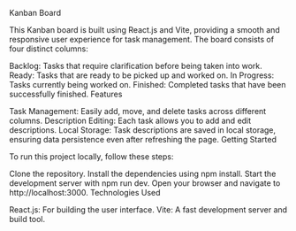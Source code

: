 Kanban Board

This Kanban board is built using React.js and Vite, providing a smooth and responsive user experience for task management. The board consists of four distinct columns:

Backlog: Tasks that require clarification before being taken into work.
Ready: Tasks that are ready to be picked up and worked on.
In Progress: Tasks currently being worked on.
Finished: Completed tasks that have been successfully finished.
Features

Task Management: Easily add, move, and delete tasks across different columns.
Description Editing: Each task allows you to add and edit descriptions.
Local Storage: Task descriptions are saved in local storage, ensuring data persistence even after refreshing the page.
Getting Started

To run this project locally, follow these steps:

Clone the repository.
Install the dependencies using npm install.
Start the development server with npm run dev.
Open your browser and navigate to http://localhost:3000.
Technologies Used

React.js: For building the user interface.
Vite: A fast development server and build tool.
